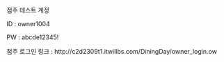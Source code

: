 <p>점주 테스트 계정 </p>
<div>
  <p>ID : owner1004</p>
  <p>PW : abcde12345!</p>
  <p>점주 로그인 링크 : http://c2d2309t1.itwillbs.com/DiningDay/owner_login.ow</p>
</div>

